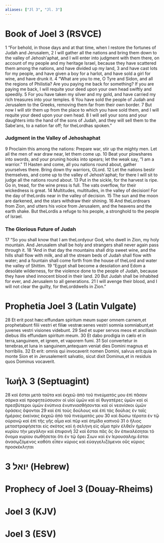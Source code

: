 ```yaml
---
aliases: ["Jl 3", "Jl. 3"]
---
```



# Book of Joel 3 (RSVCE)

1 “For behold, in those days and at that time, when I restore the fortunes of Judah and Jerusalem,
2 I will gather all the nations and bring them down to the valley of Jehoshʹaphat, and I will enter into judgment with them there, on account of my people and my heritage Israel, because they have scattered them among the nations, and have divided up my land,
3 and have cast lots for my people, and have given a boy for a harlot, and have sold a girl for wine, and have drunk it.
4 “What are you to me, O Tyre and Sidon, and all the regions of Philistia? Are you paying me back for something? If you are paying me back, I will requite your deed upon your own head swiftly and speedily.
5 For you have taken my silver and my gold, and have carried my rich treasures into your temples.
6 You have sold the people of Judah and Jerusalem to the Greeks, removing them far from their own border.
7 But now I will stir them up from the place to which you have sold them, and I will requite your deed upon your own head.
8 I will sell your sons and your daughters into the hand of the sons of Judah, and they will sell them to the Sabeʹans, to a nation far off; for theLordhas spoken.”
### Judgment in the Valley of Jehoshaphat
9 Proclaim this among the nations: Prepare war, stir up the mighty men. Let all the men of war draw near, let them come up.
10 Beat your plowshares into swords, and your pruning hooks into spears; let the weak say, “I am a warrior.”
11 Hasten and come, all you nations round about, gather yourselves there. Bring down thy warriors, OLord.
12 Let the nations bestir themselves, and come up to the valley of Jehoshʹaphat; for there I will sit to judge all the nations round about.
13 Put in the sickle, for the harvest is ripe. Go in, tread, for the wine press is full. The vats overflow, for their wickedness is great.
14 Multitudes, multitudes, in the valley of decision! For the day of theLordis near in the valley of decision.
15 The sun and the moon are darkened, and the stars withdraw their shining.
16 And theLordroars from Zion, and utters his voice from Jerusalem, and the heavens and the earth shake. But theLordis a refuge to his people, a stronghold to the people of Israel.
### The Glorious Future of Judah
17 “So you shall know that I am theLordyour God, who dwell in Zion, my holy mountain. And Jerusalem shall be holy and strangers shall never again pass through it.
18 “And in that day the mountains shall drip sweet wine, and the hills shall flow with milk, and all the stream beds of Judah shall flow with water; and a fountain shall come forth from the house of theLord and water the valley of Shittim.
19 “Egypt shall become a desolation and Edom a desolate wilderness, for the violence done to the people of Judah, because they have shed innocent blood in their land.
20 But Judah shall be inhabited for ever, and Jerusalem to all generations.
21 I will avenge their blood, and I will not clear the guilty, for theLorddwells in Zion.”


# Prophetia Joel 3 (Latin Vulgate)

28 Et erit post hæc:effundam spiritum meum super omnem carnem,et prophetabunt filii vestri et filiæ vestræ:senes vestri somnia somniabunt,et juvenes vestri visiones videbunt.
29 Sed et super servos meos et ancillasin diebus illis effundam spiritum meum.
30 Et dabo prodigia in cælo et in terra,sanguinem, et ignem, et vaporem fumi.
31 Sol convertetur in tenebras,et luna in sanguinem,antequam veniat dies Domini magnus et horribilis.
32 Et erit: omnis qui invocaverit nomen Domini, salvus erit:quia in monte Sion et in Jerusalemerit salvatio, sicut dixit Dominus,et in residuis quos Dominus vocaverit.


# Ἰωήλ 3 (Septuagint)

28 καὶ ἔσται μετὰ ταῦτα καὶ ἐκχεῶ ἀπὸ τοῦ πνεύματός μου ἐπὶ πᾶσαν σάρκα καὶ προφητεύσουσιν οἱ υἱοὶ ὑμῶν καὶ αἱ θυγατέρες ὑμῶν καὶ οἱ πρεσβύτεροι ὑμῶν ἐνύπνια ἐνυπνιασθήσονται καὶ οἱ νεανίσκοι ὑμῶν ὁράσεις ὄψονται
29 καὶ ἐπὶ τοὺς δούλους καὶ ἐπὶ τὰς δούλας ἐν ταῖς ἡμέραις ἐκείναις ἐκχεῶ ἀπὸ τοῦ πνεύματός μου
30 καὶ δώσω τέρατα ἐν τῷ οὐρανῷ καὶ ἐπὶ τῆς γῆς αἷμα καὶ πῦρ καὶ ἀτμίδα καπνοῦ
31 ὁ ἥλιος μεταστραφήσεται εἰς σκότος καὶ ἡ σελήνη εἰς αἷμα πρὶν ἐλθεῖν ἡμέραν κυρίου τὴν μεγάλην καὶ ἐπιφανῆ
32 καὶ ἔσται πᾶς ὃς ἂν ἐπικαλέσηται τὸ ὄνομα κυρίου σωθήσεται ὅτι ἐν τῷ ὄρει Σιων καὶ ἐν Ιερουσαλημ ἔσται ἀνασῳζόμενος καθότι εἶπεν κύριος καὶ εὐαγγελιζόμενοι οὓς κύριος προσκέκληται


# 3 יואל (Hebrew)


# Prophecy of Joel 3 (Douay-Rheims)


# Joel 3 (KJV)


# Joel 3 (ESV)

